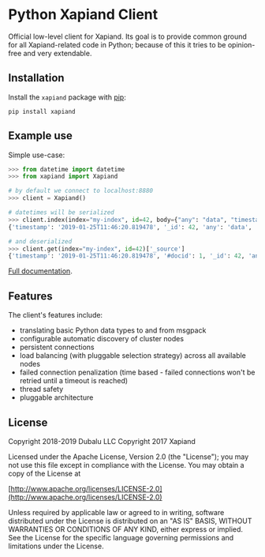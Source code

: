 # Python Xapiand Client

Official low-level client for Xapiand. Its goal is to provide common
ground for all Xapiand-related code in Python; because of this it tries
to be opinion-free and very extendable.


## Installation

Install the `xapiand` package with
[pip](https://pypi.python.org/pypi/xapiand):

    pip install xapiand


## Example use

Simple use-case:

```python
>>> from datetime import datetime
>>> from xapiand import Xapiand

# by default we connect to localhost:8880
>>> client = Xapiand()

# datetimes will be serialized
>>> client.index(index="my-index", id=42, body={"any": "data", "timestamp": datetime.now()})
{'timestamp': '2019-01-25T11:46:20.819478', '_id': 42, 'any': 'data', '#commit': False}

# and deserialized
>>> client.get(index="my-index", id=42)['_source']
{'timestamp': '2019-01-25T11:46:20.819478', '#docid': 1, '_id': 42, 'any': 'data'}
```

[Full documentation](https://kronuz.io/Xapiand/).


## Features

The client's features include:

* translating basic Python data types to and from msgpack
* configurable automatic discovery of cluster nodes
* persistent connections
* load balancing (with pluggable selection strategy) across all
  available nodes
* failed connection penalization (time based - failed connections
  won't be retried until a timeout is reached)
* thread safety
* pluggable architecture


## License

Copyright 2018-2019 Dubalu LLC Copyright 2017 Xapiand

Licensed under the Apache License, Version 2.0 (the "License"); you
may not use this file except in compliance with the License. You may
obtain a copy of the License at

[http://www.apache.org/licenses/LICENSE-2.0](http://www.apache.org/licenses/LICENSE-2.0)

Unless required by applicable law or agreed to in writing, software
distributed under the License is distributed on an "AS IS" BASIS,
WITHOUT WARRANTIES OR CONDITIONS OF ANY KIND, either express or implied.
See the License for the specific language governing permissions and
limitations under the License.

